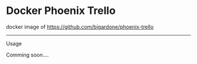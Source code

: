 # Docker Phoenix Trello

docker image of https://github.com/bigardone/phoenix-trello

---

Usage

Comming soon....

